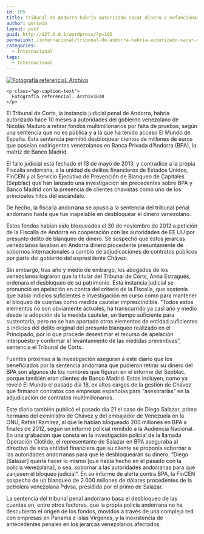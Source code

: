 ```yaml
---
id: 105
title: Tribunal de Andorra habría autorizado sacar dinero a exfuncionarios oficialistas
author: gerswin
layout: post
guid: http://127.0.0.1/wordpress/?p=105
permalink: /internacional/tribunal-de-andorra-habria-autorizado-sacar-dinero-a-exfuncionarios-oficialistas-2/
categories:
  - Internacional
tags:
  - Internacional
---
```

<div id="content-area">
  <b></b></p> 
  
  <div class="wp-caption alignleft" id="attachment_403097" style="width: 310px">
    <a data-lightboxplus="lightbox[405446]" href="http://i0.wp.com/www.lanacion.com.ve/fotoedicion//2015/03/Banca-Privada-D-Andorra.jpg" title="Tribunal de Andorra habría autorizado sacar dinero a exfuncionarios oficialistas"><img alt="Fotografía referencial. Archivo" class="size-medium wp-image-403097" data-recalc-dims="1" src="http://i2.wp.com/www.lanacion.com.ve/fotoedicion//2015/03/Banca-Privada-D-Andorra.jpg?resize=300%2C200" /></a> 
    
    <p class="wp-caption-text">
      Fotografía referencial. Archiv3030
    </p>
  </div>
  
  <p>
    El Tribunal de Corts, la instancia judicial penal de Andorra, habría autorizado hace 10 meses a autoridades del gobierno venezolano de Nicolás Maduro a retirar fondos multimillonarios por falta de pruebas, según una sentencia que no es pública y a la que ha tenido acceso El Mundo de España. Esta sentencia permitió desbloquear cientos de millones de euros que poseían exdirigentes venezolanos en Banca Privada d’Andorra (BPA), la matriz de Banco Madrid.
  </p>
  
  <p>
    El fallo judicial está fechado el 13 de mayo de 2013, y contradice a la propia Fiscalía andorrana, a la unidad de delitos financieros de Estados Unidos, FinCEN y al Servicio Ejecutivo de Prevención de Blanqueo de Capitales (Sepblac) que han lanzado una investigación sin precedentes sobre BPA y Banco Madrid con la presencia de clientes chavistas como uno de los principales hitos del escándalo.
  </p>
  
  <p>
    De hecho, la fiscalía andorrana se opuso a la sentencia del tribunal penal andorrano hasta que fue inapelable en desbloquear el dinero venezolano.
  </p></p> 
  
  <div class="alignleft">
  </div>
  
  <p>
    Estos fondos habían sido bloqueados el 30 de noviembre de 2012 a petición de la Fiscalía de Andorra en cooperación con las autoridades de EE UU por presunto delito de blanqueo de dinero. Se sospechó que estos jerarcas venezolanos lavaban en Andorra dinero procedente presuntamente de sobornos internacionales a cambio de adjudicaciones de contratos públicos por parte del gobierno del expresidente Chávez.
  </p>
  
  <p>
    Sin embargo, tras año y medio de embargo, los abogados de los venezolanos lograron que la titular del Tribunal de Corts, Anna Estragués, ordenara el desbloqueo de su patrimonio. Esta instancia judicial se pronunció en apelación en contra del criterio de la Fiscalía, que sostenía que había indicios suficientes e investigación en curso como para mantener el bloqueo de cuentas como medida cautelar imprescindible. “Todos estos elementos no son obviamente actuales, ha transcurrido ya casi año y medio desde la adopción de la medida cautelar, un tiempo suficiente para sustentarla, pero no se han aportado otros elementos de entidad suficientes o indicios del delito original del presunto blanqueo realizado en el Principado, por lo que procede desestimar el recurso de apelación interpuesto y confirmar el levantamiento de las medidas preventivas”, sentencia el Tribunal de Corts.
  </p>
  
  <p>
    Fuentes próximas a la investigación aseguran a este diario que los beneficiados por la sentencia andorrana que pudieron retirar su dinero del BPA son algunos de los nombres que figuran en el informe del Sepblac, porque también eran clientes de Banco Madrid. Estos incluyen, como ya reveló El Mundo el pasado día 16, ex altos cargos de la gestión de Chávez que firmaron contratos con empresas españolas para “asesorarlas” en la adjudicación de contratos multimillonarios.
  </p>
  
  <p>
    Este diario también publicó el pasado día 21 el caso de Diego Salazar, primo hermano del exministro de Chávez y del embajador de Venezuela en la ONU, Rafael Ramírez, al que le habían bloqueado 200 millones en BPA a finales de 2012, según un informe policial remitido a la Audiencia Nacional. En una grabación que consta en la investigación policial de la llamada Operación Clotilde, el representante de Salazar en BPA aseguraba al directivo de esta entidad financiera que su cliente se proponía sobornar a las autoridades andorranas para que le desbloquearan su dinero. “Diego [Salazar] quería hacer lo mismo [que había hecho en el pasado con la policía venezolana], o sea, sobornar a las autoridades andorranas para que zanjasen el bloqueo judicial”. En su informe de alerta contra BPA, la FinCEN sospecha de un blanqueo de 2.000 millones de dólares procedentes de la petrolera venezolana Pdvsa, presidida por el primo de Salazar.
  </p>
  
  <p>
    La sentencia del tribunal penal andorrano basa el desbloqueo de las cuentas en, entre otros factores, que la propia policía andorrana no ha descubierto el origen de los fondos, movidos a través de una compleja red con empresas en Panamá e Islas Vírgenes, y la inexistencia de antecedentes penales en los jerarcas venezolanos afectados.
  </p>
</div>